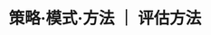 ---
layout: single
title: 策略·模式·方法 ｜ 评估方法
header:
  overlay_filter: "rgba(99, 183, 175, 0.6)"
  overlay_image: /assets/images/background.jpg
sidebar:
  nav: "models"
permalink: /models/evaluate-rules/
---